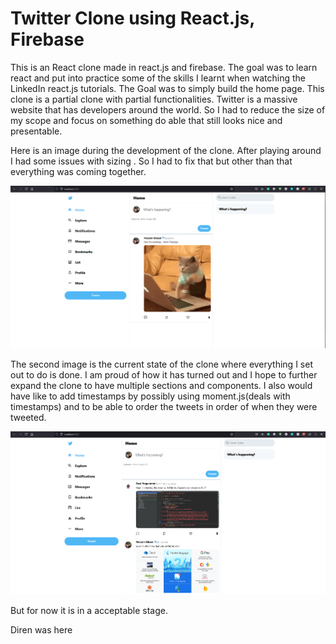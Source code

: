 # Twitter Clone using React.js, Firebase
This is an React clone made in react.js and firebase. The goal was to learn react and put into practice some of the skills I learnt when watching the LinkedIn react.js tutorials. The Goal was to simply build the home page. This clone is a partial clone with partial functionalities. Twitter is a massive website that has developers around the world. So I had to reduce the size of my scope and focus on something do able that still looks nice and presentable. 

Here is an image during the development of the clone. After playing around I had some issues with sizing . So I had to fix that but other than that everything was coming together.

![twitter_clone_img01](/images/twitter_clone_img01.PNG)

The second image is the current state of the clone where everything I set out to do is done. I am proud of how it has turned out and I hope to further expand the clone to have multiple sections and components. I also would have like to add timestamps by possibly using moment.js(deals with timestamps) and to be able to order the tweets in order of when they were tweeted. 

![twitter_clone_img02](/images/twitter_clone_img02.PNG)

But for now it is in a acceptable stage.

Diren was here
